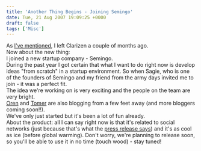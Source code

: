 ```yaml
---
title: 'Another Thing Begins - Joining Semingo'
date: Tue, 21 Aug 2007 19:09:25 +0000
draft: false
tags: ['Misc']
---
```


As [I've mentioned](http://www.pashabitz.com/PermaLink,guid,8a56cdf3-8531-405e-899a-11b3271289fa.aspx), I left Clarizen a couple of months ago.  
Now about the new thing:  
I joined a new startup company - Semingo.  
During the past year I got certain that what I want to do right now is develop ideas "from scratch" in a startup environment. So when Sagie, who is one of the founders of Semingo and my friend from the army days invited me to join - it was a perfect fit.  
The idea we're working on is very exciting and the people on the team are very bright.  
[Oren](http://www.lnbogen.com/) and [Tomer](http://www.tomergabel.com/) are also blogging from a few feet away (and more bloggers coming soon!!).  
We've only just started but it's been a lot of fun already.  
About the product: all I can say right now is that it's related to social networks (just because that's what the [press release says](http://www.carmelventures.com/c_newsitem.asp?id=447)) and it's as cool as ice (before global warming). Don't worry, we're planning to release soon, so you'll be able to use it in no time (touch wood) - stay tuned!